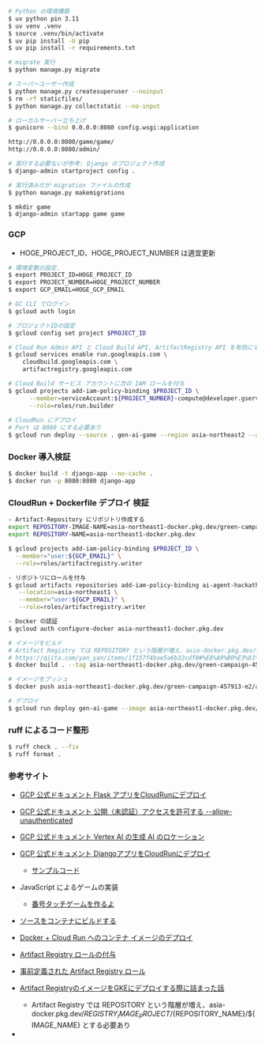 ```sh
# Python の環境構築
$ uv python pin 3.11
$ uv venv .venv
$ source .venv/bin/activate
$ uv pip install -U pip
$ uv pip install -r requirements.txt

# migrate 実行
$ python manage.py migrate

# スーパーユーザー作成
$ python manage.py createsuperuser --noinput
$ rm -rf staticfiles/
$ python manage.py collectstatic --no-input

# ローカルサーバー立ち上げ
$ gunicorn --bind 0.0.0.0:8080 config.wsgi:application

http://0.0.0.0:8080/game/game/
http://0.0.0.0:8080/admin/

# 実行する必要ないが参考: Django のプロジェクト作成
$ django-admin startproject config .

# 実行済みだが migration ファイルの作成
$ python manage.py makemigrations

$ mkdir game
$ django-admin startapp game game
```

### GCP
- HOGE_PROJECT_ID、HOGE_PROJECT_NUMBER は適宜更新
```sh
# 環境変数の設定.
$ export PROJECT_ID=HOGE_PROJECT_ID
$ export PROJECT_NUMBER=HOGE_PROJECT_NUMBER
$ export GCP_EMAIL=HOGE_GCP_EMAIL

# GC CLI でログイン 
$ gcloud auth login

# プロジェクトIDの設定
$ gcloud config set project $PROJECT_ID

# Cloud Run Admin API と Cloud Build API, ArtifactRegistry API を有効にする
$ gcloud services enable run.googleapis.com \
    cloudbuild.googleapis.com \
    artifactregistry.googleapis.com

# Cloud Build サービス アカウントに次の IAM ロールを付与
$ gcloud projects add-iam-policy-binding $PROJECT_ID \
      --member=serviceAccount:${PROJECT_NUMBER}-compute@developer.gserviceaccount.com \
      --role=roles/run.builder
  
# CloudRun にデプロイ
# Port は 8080 にする必要あり
$ gcloud run deploy --source . gen-ai-game --region asia-northeast2 --allow-unauthenticated
```

### Docker 導入検証
```sh
$ docker build -t django-app --no-cache .
$ docker run -p 8080:8080 django-app
```

### CloudRun + Dockerfile デプロイ 検証
```sh
- Artifact-Repository にリポジトリ作成する
export REPOSITORY-IMAGE-NAME=asia-northeast1-docker.pkg.dev/green-campaign-457913-e2/ai-agent-hackathon/ai-game
export REPOSITORY-NAME=asia-northeast1-docker.pkg.dev

$ gcloud projects add-iam-policy-binding $PROJECT_ID \
  --member="user:${GCP_EMAIL}" \
  --role=roles/artifactregistry.writer

- リポジトリにロールを付与
$ gcloud artifacts repositories add-iam-policy-binding ai-agent-hackathon \
   --location=asia-northeast1 \
   --member="user:${GCP_EMAIL}" \
   --role=roles/artifactregistry.writer

- Docker の認証
$ gcloud auth configure-docker asia-northeast1-docker.pkg.dev

# イメージをビルド
# Artifact Registry では REPOSITORY という階層が増え、asia-docker.pkg.dev/${REGISTRY_IMAGE_PROJECT}/${REPOSITORY_NAME}/${IMAGE_NAME} とする必要あり
# https://qiita.com/yan_yan/items/1f157f4bae5a6b32cdf0#%E8%A9%B0%E3%81%BE%E3%81%A3%E3%81%9F%E3%83%9D%E3%82%A4%E3%83%B3%E3%83%88%EF%BC%91
$ docker build . --tag asia-northeast1-docker.pkg.dev/green-campaign-457913-e2/ai-agent-hackathon/ai-game --platform linux/amd64

# イメージをプッシュ
$ docker push asia-northeast1-docker.pkg.dev/green-campaign-457913-e2/ai-agent-hackathon/ai-game

# デプロイ
$ gcloud run deploy gen-ai-game --image asia-northeast1-docker.pkg.dev/green-campaign-457913-e2/ai-agent-hackathon/ai-game --region asia-northeast2 --allow-unauthenticated
```

### ruff によるコード整形
```sh
$ ruff check . --fix
$ ruff format .
```

### 参考サイト
- [GCP 公式ドキュメント Flask アプリをCloudRunにデプロイ](https://cloud.google.com/run/docs/quickstarts/build-and-deploy/deploy-python-service?hl=ja)
- [GCP 公式ドキュメント 公開（未認証）アクセスを許可する --allow-unauthenticated](https://cloud.google.com/run/docs/authenticating/public?hl=ja)
- [GCP 公式ドキュメント Vertex AI の生成 AI のロケーション](https://cloud.google.com/vertex-ai/generative-ai/docs/learn/locations?hl=ja)
- [GCP 公式ドキュメント DjangoアプリをCloudRunにデプロイ](https://cloud.google.com/python/django/run)
  - [サンプルコード](https://github.com/GoogleCloudPlatform/python-docs-samples/tree/main/run/django)
- JavaScript によるゲームの実装
  - [番号タッチゲームを作るよ](https://javascript-game.com/number-touch-game/)

- [ソースをコンテナにビルドする](https://cloud.google.com/run/docs/building/containers?hl=ja#docker)
- [Docker + Cloud Run へのコンテナ イメージのデプロイ](https://cloud.google.com/run/docs/deploying?hl=ja#service)
- [Artifact Registry ロールの付与](https://cloud.google.com/artifact-registry/docs/access-control?hl=ja#grant-project)
- [事前定義された Artifact Registry ロール](https://cloud.google.com/artifact-registry/docs/access-control?hl=ja#roles)
- [Artifact RegistryのイメージをGKEにデプロイする際に詰まった話](https://qiita.com/yan_yan/items/1f157f4bae5a6b32cdf0)
  - Artifact Registry では REPOSITORY という階層が増え、asia-docker.pkg.dev/${REGISTRY_IMAGE_PROJECT}/${REPOSITORY_NAME}/${IMAGE_NAME} とする必要あり
- 
